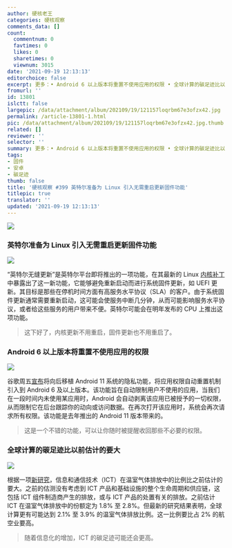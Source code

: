 ```yaml
---
author: 硬核老王
categories: 硬核观察
comments_data: []
count:
  commentnum: 0
  favtimes: 0
  likes: 0
  sharetimes: 0
  viewnum: 3015
date: '2021-09-19 12:13:13'
editorchoice: false
excerpt: 更多：• Android 6 以上版本将重置不使用应用的权限 • 全球计算的碳足迹比以前估计的要大
fromurl: ''
id: 13801
islctt: false
largepic: /data/attachment/album/202109/19/121157loqrbm67e3ofzx42.jpg
permalink: /article-13801-1.html
pic: /data/attachment/album/202109/19/121157loqrbm67e3ofzx42.jpg.thumb.jpg
related: []
reviewer: ''
selector: ''
summary: 更多：• Android 6 以上版本将重置不使用应用的权限 • 全球计算的碳足迹比以前估计的要大
tags:
- 固件
- 安卓
- 碳足迹
thumb: false
title: '硬核观察 #399 英特尔准备为 Linux 引入无需重启更新固件功能'
titlepic: true
translator: ''
updated: '2021-09-19 12:13:13'
---
```


![](/data/attachment/album/202109/19/121157loqrbm67e3ofzx42.jpg)


### 英特尔准备为 Linux 引入无需重启更新固件功能


![](/data/attachment/album/202109/19/121210ldcwdwjwsijcmusk.jpg)


“英特尔无缝更新”是英特尔平台即将推出的一项功能，在其最新的 Linux [内核补丁](https://lore.kernel.org/lkml/cover.1631600169.git.yu.c.chen@intel.com/T/#m7962a60c7e10346582f701128b8d790b8fa67c7b)中暴露出了这一新功能，它能够避免重新启动而进行系统固件更新，如 UEFI 更新。其目标是那些在停机时间方面有高服务水平协议（SLA）的客户。由于系统固件更新通常需要重新启动，这可能会使服务中断几分钟，从而可能影响服务水平协议，或者给这些服务的用户带来不便。英特尔可能会在明年发布的 CPU 上推出这项功能。



> 
> 这下好了，内核更新不用重启，固件更新也不用重启了。
> 
> 
> 


### Android 6 以上版本将重置不使用应用的权限


![](/data/attachment/album/202109/19/121229f75c93sfccwoluzy.jpg)


谷歌周五[宣布](https://android-developers.googleblog.com/2021/09/making-permissions-auto-reset-available.html)将向后移植 Android 11 系统的隐私功能，将应用权限自动重置机制引入到 Android 6 及以上版本。该功能旨在自动限制用户不使用的应用，当我们在一段时间内未使用某应用时，Android 会自动剥离该应用已被授予的一切权限，从而限制它在后台跟踪你的动向或访问数据。在再次打开该应用时，系统会再次请求所有权限。该功能是去年推出的 Android 11 版本带来的。



> 
> 这是一个不错的功能，可以让你随时被提醒收回那些不必要的权限。
> 
> 
> 


### 全球计算的碳足迹比以前估计的要大


![](/data/attachment/album/202109/19/121257vbbvlbb6fbfbbjv5.jpg)


根据一项[新研究](https://www.cell.com/patterns/fulltext/S2666-3899(21)00188-4)，信息和通信技术（ICT）在温室气体排放中的比例比之前估计的要大。之前的估测没有考虑到 ICT 产品和基础设施的整个生命周期和供应链，这包括 ICT 组件制造商产生的排放，或与 ICT 产品的处置有关的排放。之前估计 ICT 在温室气体排放中的份额定为 1.8% 至 2.8%。但最新的研究结果表明，全球计算更有可能达到 2.1% 至 3.9% 的温室气体排放比例。这一比例要比占 2% 的航空业要高。



> 
> 随着信息化的增加，ICT 的碳足迹可能还会更高。
> 
> 
>